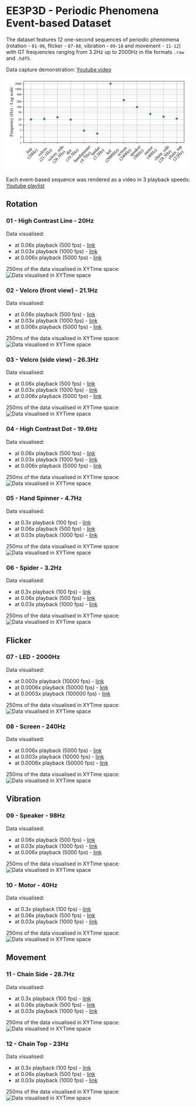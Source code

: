 # EE3P3D - Periodic Phenomena Event-based Dataset

The dataset features 12 one-second sequences of periodic phenomena (rotation - `01-06`, flicker - `07-08`, vibration - `09-10` and movement - `11-12`) with GT frequencies ranging from 3.2Hz up to 2000Hz in file formats `.raw` and `.hdf5`.

Data capture demonstration: [Youtube video](https://youtu.be/QlfQtvbaYy8)

![Ground-truth frequencies of experiments](./xx_images/experiments_freqs.png)

Each event-based sequence was rendered as a video in 3 playback speeds: [Youtube playlist](https://www.youtube.com/playlist?list=PLK466i9CoYqQ2780OXJg7WgtUtWMEqbkS)

## Rotation
### 01 - High Contrast Line - 20Hz
Data visualised:
- at 0.06x playback (500 fps) - [link](https://www.youtube.com/watch?v=wIrkA8E9mU0)
- at 0.03x playback (1000 fps) - [link](https://www.youtube.com/watch?v=97ZCfkCUYow)
- at 0.006x playback (5000 fps) - [link](https://www.youtube.com/watch?v=g8umk0LYKbA)

250ms of the data visualised in XYTime space:
![Data visualised in XYTime space](https://github.com/user-attachments/assets/f7e53d63-5c10-4d68-a89a-57f8fc02e76f)

### 02 - Velcro (front view) - 21.1Hz
Data visualised:
- at 0.06x playback (500 fps) - [link](https://www.youtube.com/watch?v=LzZWIQTxicg)
- at 0.03x playback (1000 fps) - [link](https://www.youtube.com/watch?v=ZXUVfbVnecA)
- at 0.006x playback (5000 fps) - [link](https://www.youtube.com/watch?v=yIZIeimYJkg)

250ms of the data visualised in XYTime space:
![Data visualised in XYTime space](https://github.com/user-attachments/assets/3c53dd96-8658-4578-8bb3-dc9c2bdcc149)

### 03 - Velcro (side view) - 26.3Hz
Data visualised:
- at 0.06x playback (500 fps) - [link](https://www.youtube.com/watch?v=qwEI7vYnD_I)
- at 0.03x playback (1000 fps) - [link](https://www.youtube.com/watch?v=eJjkLXgL93k)
- at 0.006x playback (5000 fps) - [link](https://www.youtube.com/watch?v=C3gk-qhQhUc)

250ms of the data visualised in XYTime space:
![Data visualised in XYTime space](https://github.com/user-attachments/assets/8d53593a-336e-4163-8d75-d9ccfda3e85c)

### 04 - High Contrast Dot - 19.6Hz
Data visualised:
- at 0.06x playback (500 fps) - [link](https://www.youtube.com/watch?v=w60AZYyNgWk)
- at 0.03x playback (1000 fps) - [link](https://www.youtube.com/watch?v=sBFWObrqTRw)
- at 0.006x playback (5000 fps) - [link](https://www.youtube.com/watch?v=_X_kiPSN3eA)

250ms of the data visualised in XYTime space:
![Data visualised in XYTime space](https://github.com/user-attachments/assets/2bcb7bec-0fdf-4075-bb46-03d211df3a13)
### 05 - Hand Spinner - 4.7Hz
Data visualised:
- at 0.3x playback (100 fps) - [link](https://www.youtube.com/watch?v=dQoZ3sYXSMk)
- at 0.06x playback (500 fps) - [link](https://www.youtube.com/watch?v=Ts-PXfplstc)
- at 0.03x playback (1000 fps) - [link](https://www.youtube.com/watch?v=XqCd8Bcq3yI)

250ms of the data visualised in XYTime space:
![Data visualised in XYTime space](https://github.com/user-attachments/assets/cf02aa50-50c1-4acb-b621-6797d7d71fd5)

### 06 - Spider - 3.2Hz
Data visualised:
- at 0.3x playback (100 fps) - [link](https://www.youtube.com/watch?v=0fPIs3eReoo)
- at 0.06x playback (500 fps) - [link](https://www.youtube.com/watch?v=tfkJPhfbH0M)
- at 0.03x playback (1000 fps) - [link](https://www.youtube.com/watch?v=OHjNZRowd8g)

250ms of the data visualised in XYTime space:
![Data visualised in XYTime space](https://github.com/user-attachments/assets/a45201ad-15e6-4e72-b72f-5b7bc938be49)

## Flicker
### 07 - LED - 2000Hz
Data visualised:
- at 0.003x playback (10000 fps) - [link](https://www.youtube.com/watch?v=7oOmLMSd83w)
- at 0.0006x playback (50000 fps) - [link](https://www.youtube.com/watch?v=fQmqazVNV-E)
- at 0.0003x playback (100000 fps) - [link](https://www.youtube.com/watch?v=p2XcjC8q48U)

250ms of the data visualised in XYTime space:
![Data visualised in XYTime space](https://github.com/user-attachments/assets/8f555d36-7b2a-4442-883e-e77a7612f48d)

### 08 - Screen - 240Hz
Data visualised:
- at 0.006x playback (5000 fps) - [link](https://www.youtube.com/watch?v=Jwgj10i3t7s)
- at 0.003x playback (10000 fps) - [link](https://www.youtube.com/watch?v=ozFZe9bQNm8)
- at 0.0006x playback (50000 fps) - [link](https://www.youtube.com/watch?v=aQpxOLzbDCo)

250ms of the data visualised in XYTime space:
![Data visualised in XYTime space](https://github.com/user-attachments/assets/c0897771-05ce-41a8-9ae7-20d657330513)

## Vibration
### 09 - Speaker - 98Hz
Data visualised:
- at 0.06x playback (500 fps) - [link](https://www.youtube.com/watch?v=moU6-tnDoP8)
- at 0.03x playback (1000 fps) - [link](https://www.youtube.com/watch?v=Yna8W5JxCm4)
- at 0.006x playback (5000 fps) - [link](https://www.youtube.com/watch?v=yRzxBWj3Nyk)

250ms of the data visualised in XYTime space:
![Data visualised in XYTime space](https://github.com/user-attachments/assets/75581d3e-9664-4794-bd7f-aa4fbcb4aa72)

### 10 - Motor - 40Hz
Data visualised:
- at 0.3x playback (100 fps) - [link](https://www.youtube.com/watch?v=_Y2NPvgJ1TY)
- at 0.06x playback (500 fps) - [link](https://www.youtube.com/watch?v=bcsYxeoVlKQ)
- at 0.03x playback (1000 fps) - [link](https://www.youtube.com/watch?v=7YLkZ4aHVbg)

250ms of the data visualised in XYTime space:
![Data visualised in XYTime space](https://github.com/user-attachments/assets/4e8a26c6-43d7-4c02-a095-2341f3f79d40)

## Movement
### 11 - Chain Side - 28.7Hz
Data visualised:
- at 0.3x playback (100 fps) - [link](https://www.youtube.com/watch?v=k2zHmqUwGGc)
- at 0.06x playback (500 fps) - [link](https://www.youtube.com/watch?v=Bc_3LB_H-SA)
- at 0.03x playback (1000 fps) - [link](https://www.youtube.com/watch?v=1NmrYGEQFLk)

250ms of the data visualised in XYTime space:
![Data visualised in XYTime space](https://github.com/user-attachments/assets/5816c651-509c-4fc7-9d56-21b8c5d97ea6)

### 12 - Chain Top - 23Hz
Data visualised:
- at 0.3x playback (100 fps) - [link](https://www.youtube.com/watch?v=Yus5EU4jTvs)
- at 0.06x playback (500 fps) - [link](https://www.youtube.com/watch?v=k46kagKaVos)
- at 0.03x playback (1000 fps) - [link](https://www.youtube.com/watch?v=c8EY6fqjG6s)

250ms of the data visualised in XYTime space:
![Data visualised in XYTime space](https://github.com/user-attachments/assets/a3ed43cd-def1-4f8e-9e2f-0edee9bd1f07)
